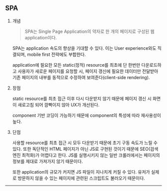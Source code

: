 ## SPA

1. 개념

   > SPA는 Single Page Application의 약자로 한 개의 페이지로 구성된 웹 application이다.

   SPA는 application 속도의 향상을 기대할 수 있다. 이는 User experience와도 직결되며, mobile first 전략에도 부합한다.

   application에 필요한 모든 static(정적) resource를 최초에 단 한번만 다운로드하고 사용자가 새로운 페이지를 요청할 시, 페이지 갱신에 필요한 데이터만 전달받아 기존 페이지의 내부를 동적으로 수정하여 보여준다(client-side rendering).

2. 장점

   static resource를 최초 접근 이후 다시 다운받지 않기 때문에 페이지 갱신 시 화면이 새로고침 되어 깜빡이지 않아 UX가 개선된다.

   component 기반 코딩이 가능하기 때문에 component의 특성에 따라 재사용성이 높다.

3. 단점

   사용할 resource를 최초 접근 시 모두 다운받기 때문에 초기 구동 속도가 느릴 수 있다. 또한 독단적인 HTML 페이지가 아닌 JS로 구현된 것이기 때문에 SEO(검색 엔진 최적화)가 어렵다고 한다. JS를 실행시키지 않는 일반 크롤러에서는 페이지의 정보를 제대로 가져가지 않기 때문이다.

   또한 application의 규모가 커지면 JS 파일이 지나치게 커질 수 있다. 유저가 실제로 방문하지 않을 수 있는 페이지에 관련된 스크립트도 불러오기 때문이다.

---
